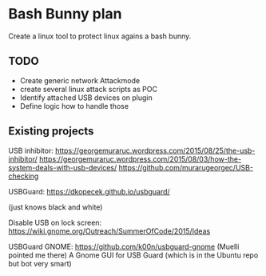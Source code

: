 # Bash Bunny plan

Create a linux tool to protect linux agains a bash bunny.

## TODO

- Create generic network Attackmode
- create several linux attack scripts as POC
- Identify attached USB devices on plugin
- Define logic how to handle those

## Existing projects

USB inhibitor:
https://georgemuraruc.wordpress.com/2015/08/25/the-usb-inhibitor/
https://georgemuraruc.wordpress.com/2015/08/03/how-the-system-deals-with-usb-devices/
https://github.com/murarugeorgec/USB-checking

USBGuard:
https://dkopecek.github.io/usbguard/

(just knows black and white)

Disable USB on lock screen:
https://wiki.gnome.org/Outreach/SummerOfCode/2015/Ideas

USBGuard GNOME:
https://github.com/k00n/usbguard-gnome
(Muelli pointed me there)
A Gnome GUI for USB Guard (which is in the Ubuntu repo but bot very smart)
